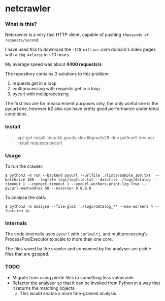 # netcrawler

### What is this?

Netcrawler is a very fast HTTP client, capable of pushing `thousands of requests/second`.

I have used this to download the `~170 million` .com domain's index pages with a `c6g.4xlarge`
in ~10 hours.

My average speed was about **4400 requests/s**

The repository contains 3 solutions to this problem:
1) requests.get in a loop
2) multiprocessing with requests.get in a loop
3) pycurl with multiprocessing

The first two are for measurement purposes only, the only useful one is the pycurl one, however
#2 also can have pretty good performance under ideal conditions.


### Install
> apt-get install libcurl4-gnutls-dev libgnutls28-dev python3-dev
> pip install requests pycurl


### Usage

To run the crawler:
```
$ python3 -m run --backend pycurl --urlfile ./lists/sample_100.txt  --batchsize 100 --logfile logs/logfile.txt --datafile ./logs/datalog --timeout 1 --connect-timeout 1 --pycurl-workers-print-log True --pycurl-maxhandles 50 --nsserver 8.8.8.8
```

To analyse the data:
```
$ python3 -m analyse --file-glob './logs/datalog_*' --max-workers 4 --function ip
```


### Internals

The code internally uses `pycurl` with `curlmulti`, and multiprocessing's
ProcessPoolExecutor to scale to more than one core.

The files saved by the crawler and consumed by the analyser are pickle files that are gzipped.


### TODO
- Migrate from using pickle files to something less vulnerable
- Refactor the analyser so that it can be invoked from Python in a way that it returns the matching objects
  - This would enable a more fine-grained analysis
